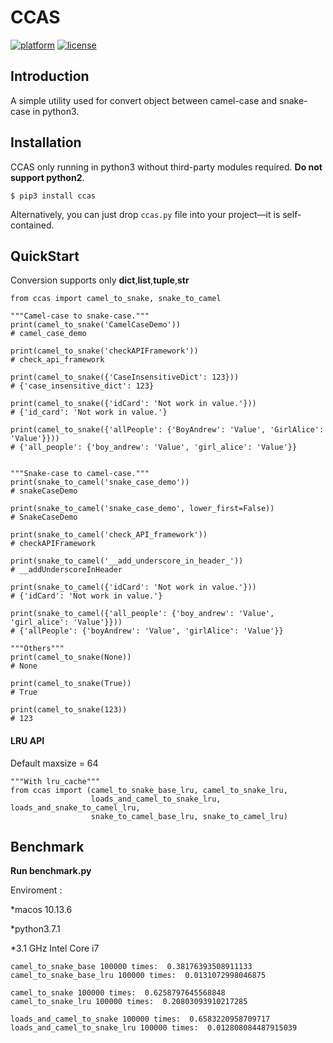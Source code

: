 # CCAS

[![platform](https://img.shields.io/badge/python-3.5-green.svg)]()
[![license](https://img.shields.io/github/license/mashape/apistatus.svg?style=flat-square)]()

## Introduction

A simple utility used for convert object between camel-case and snake-case in python3.



## Installation

CCAS only running in python3 without third-party modules required. **Do not support python2**.

```
$ pip3 install ccas
```

Alternatively, you can just drop `ccas.py` file into your project—it is self-contained.



## QuickStart

Conversion supports only **dict**,**list**,**tuple**,**str** 



```python3
from ccas import camel_to_snake, snake_to_camel

"""Camel-case to snake-case."""
print(camel_to_snake('CamelCaseDemo'))
# camel_case_demo

print(camel_to_snake('checkAPIFramework'))
# check_api_framework

print(camel_to_snake({'CaseInsensitiveDict': 123}))
# {'case_insensitive_dict': 123}

print(camel_to_snake({'idCard': 'Not work in value.'}))
# {'id_card': 'Not work in value.'}

print(camel_to_snake({'allPeople': {'BoyAndrew': 'Value', 'GirlAlice': 'Value'}}))
# {'all_people': {'boy_andrew': 'Value', 'girl_alice': 'Value'}}


"""Snake-case to camel-case."""
print(snake_to_camel('snake_case_demo'))
# snakeCaseDemo

print(snake_to_camel('snake_case_demo', lower_first=False))
# SnakeCaseDemo

print(snake_to_camel('check_API_framework'))
# checkAPIFramework

print(snake_to_camel('__add_underscore_in_header_'))
# __addUnderscoreInHeader

print(snake_to_camel({'idCard': 'Not work in value.'}))
# {'idCard': 'Not work in value.'}

print(snake_to_camel({'all_people': {'boy_andrew': 'Value', 'girl_alice': 'Value'}}))
# {'allPeople': {'boyAndrew': 'Value', 'girlAlice': 'Value'}}

"""Others"""
print(camel_to_snake(None))
# None

print(camel_to_snake(True))
# True

print(camel_to_snake(123))
# 123

```



#### LRU API

Default maxsize = 64

```
"""With lru_cache"""
from ccas import (camel_to_snake_base_lru, camel_to_snake_lru,
                  loads_and_camel_to_snake_lru, loads_and_snake_to_camel_lru,
                  snake_to_camel_base_lru, snake_to_camel_lru)

```



## Benchmark

**Run benchmark.py**

Enviroment :

*macos 10.13.6 

*python3.7.1

*3.1 GHz Intel Core i7

```
camel_to_snake_base 100000 times:  0.38176393508911133
camel_to_snake_base_lru 100000 times:  0.0131072998046875 

camel_to_snake 100000 times:  0.6258797645568848
camel_to_snake_lru 100000 times:  0.20803093910217285 

loads_and_camel_to_snake 100000 times:  0.6583220958709717
loads_and_camel_to_snake_lru 100000 times:  0.012808084487915039 
```

